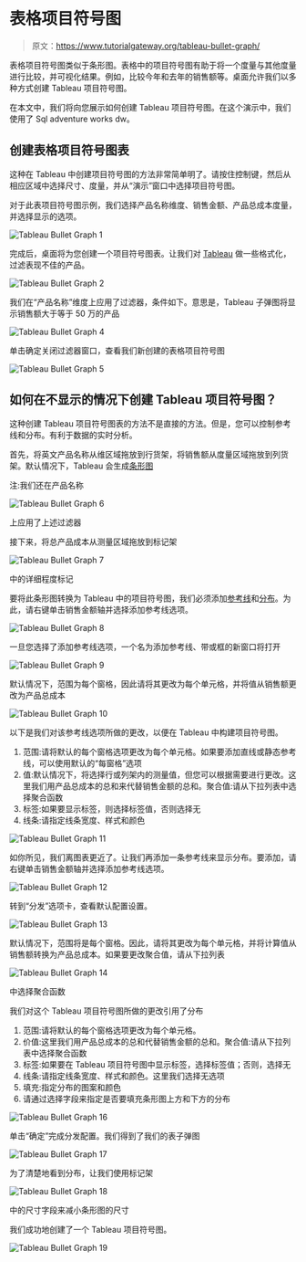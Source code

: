 # 表格项目符号图

> 原文：<https://www.tutorialgateway.org/tableau-bullet-graph/>

表格项目符号图类似于条形图。表格中的项目符号图有助于将一个度量与其他度量进行比较，并可视化结果。例如，比较今年和去年的销售额等。桌面允许我们以多种方式创建 Tableau 项目符号图。

在本文中，我们将向您展示如何创建 Tableau 项目符号图。在这个演示中，我们使用了 Sql adventure works dw。

## 创建表格项目符号图表

这种在 Tableau 中创建项目符号图的方法非常简单明了。请按住控制键，然后从相应区域中选择尺寸、度量，并从“演示”窗口中选择项目符号图。

对于此表项目符号图示例，我们选择产品名称维度、销售金额、产品总成本度量，并选择显示的选项。

![Tableau Bullet Graph 1](img/85bd0364a272a6eae5549b610c4ca90f.png)

完成后，桌面将为您创建一个项目符号图表。让我们对 [Tableau](https://www.tutorialgateway.org/tableau/) 做一些格式化，过滤表现不佳的产品。

![Tableau Bullet Graph 2](img/86face5e15eb5cd1e4fec608aee2571b.png)

我们在“产品名称”维度上应用了过滤器，条件如下。意思是，Tableau 子弹图将显示销售额大于等于 50 万的产品

![Tableau Bullet Graph 4](img/a3b0d5302a1c9a807c0a2120d2d39d44.png)

单击确定关闭过滤器窗口，查看我们新创建的表格项目符号图

![Tableau Bullet Graph 5](img/9c0dd9e7b6cee572d2e67c5875926bb2.png)

## 如何在不显示的情况下创建 Tableau 项目符号图？

这种创建 Tableau 项目符号图表的方法不是直接的方法。但是，您可以控制参考线和分布。有利于数据的实时分析。

首先，将英文产品名称从维区域拖放到行货架，将销售额从度量区域拖放到列货架。默认情况下，Tableau 会生成[条形图](https://www.tutorialgateway.org/bar-chart-in-tableau/)

注:我们还在产品名称

![Tableau Bullet Graph 6](img/248d663ff38abfbf63dece29a148a97e.png)

上应用了上述过滤器

接下来，将总产品成本从测量区域拖放到标记架

![Tableau Bullet Graph 7](img/6afcd56ce751aec2dfbb8f2eda6ecbae.png)

中的详细程度标记

要将此条形图转换为 Tableau 中的项目符号图，我们必须添加[参考线](https://www.tutorialgateway.org/add-reference-lines-in-tableau/)和[分布](https://www.tutorialgateway.org/add-reference-distributions-in-tableau/)。为此，请右键单击销售金额轴并选择添加参考线选项。

![Tableau Bullet Graph 8](img/a2724c23fc77c6e6118994774665d3fa.png)

一旦您选择了添加参考线选项，一个名为添加参考线、带或框的新窗口将打开

![Tableau Bullet Graph 9](img/34005c0219122f93155d6c3f5f0bb3e2.png)

默认情况下，范围为每个窗格，因此请将其更改为每个单元格，并将值从销售额更改为产品总成本

![Tableau Bullet Graph 10](img/4662c1e6f0b22ec42e9fd45fdec9cee1.png)

以下是我们对该参考线选项所做的更改，以便在 Tableau 中构建项目符号图。

1.  范围:请将默认的每个窗格选项更改为每个单元格。如果要添加直线或静态参考线，可以使用默认的“每窗格”选项
2.  值:默认情况下，将选择行或列架内的测量值，但您可以根据需要进行更改。这里我们用产品总成本的总和来代替销售金额的总和。聚合值:请从下拉列表中选择聚合函数
3.  标签:如果要显示标签，则选择标签值，否则选择无
4.  线条:请指定线条宽度、样式和颜色

![Tableau Bullet Graph 11](img/e84070cf1322bc271735f18c4a2397bf.png)

如你所见，我们离图表更近了。让我们再添加一条参考线来显示分布。要添加，请右键单击销售金额轴并选择添加参考线选项。

![Tableau Bullet Graph 12](img/299784842f3324fee32bcd9b1cb40dad.png)

转到“分发”选项卡，查看默认配置设置。

![Tableau Bullet Graph 13](img/98bfb83479055858581583af963d11a4.png)

默认情况下，范围将是每个窗格。因此，请将其更改为每个单元格，并将计算值从销售额转换为产品总成本。如果要更改聚合值，请从下拉列表

![Tableau Bullet Graph 14](img/e5893ad604059e92b4f4aa0399c923a5.png)

中选择聚合函数

我们对这个 Tableau 项目符号图所做的更改引用了分布

1.  范围:请将默认的每个窗格选项更改为每个单元格。
2.  价值:这里我们用产品总成本的总和代替销售金额的总和。聚合值:请从下拉列表中选择聚合函数
3.  标签:如果要在 Tableau 项目符号图中显示标签，选择标签值；否则，选择无
4.  线条:请指定线条宽度、样式和颜色。这里我们选择无选项
5.  填充:指定分布的图案和颜色
6.  请通过选择字段来指定是否要填充条形图上方和下方的分布

![Tableau Bullet Graph 16](img/660f358fb7d9c99c2727495e7c25a3a3.png)

单击“确定”完成分发配置。我们得到了我们的表子弹图

![Tableau Bullet Graph 17](img/b587e639a6ddb90fa435dfbad00f77b7.png)

为了清楚地看到分布，让我们使用标记架

![Tableau Bullet Graph 18](img/48f5bd7f8aa4a127209bacabe1d2d104.png)

中的尺寸字段来减小条形图的尺寸

我们成功地创建了一个 Tableau 项目符号图。

![Tableau Bullet Graph 19](img/21122f7ac9d1cab2db01e64db55f5b3e.png)